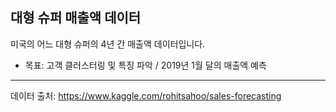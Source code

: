 대형 슈퍼 매출액 데이터
---------------

미국의 어느 대형 슈퍼의 4년 간 매출액 데이터입니다.

- 목표: 고객 클러스터링 및 특징 파악 / 2019년 1월 달의 매출액 예측

-----------------

데이터 출처: https://www.kaggle.com/rohitsahoo/sales-forecasting